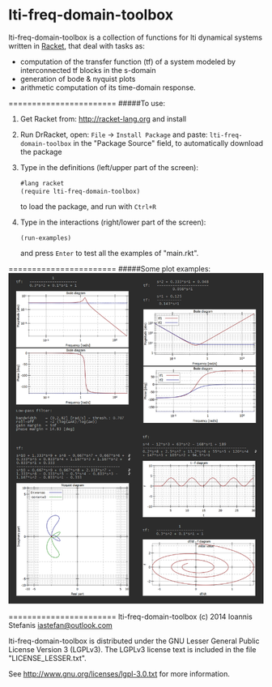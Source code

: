 lti-freq-domain-toolbox
=======================

lti-freq-domain-toolbox is a collection of functions for lti dynamical systems written in [Racket](http://racket-lang.org), that deal with tasks as:
* computation of the transfer function (tf) of a system modeled by interconnected tf blocks 
in the s-domain
* generation of bode & nyquist plots
* arithmetic computation of its time-domain response.

=======================
#####To use:

1. Get Racket from: http://racket-lang.org and install

2. Run DrRacket, open: ```File``` -> ```Install Package``` and paste: ```lti-freq-domain-toolbox``` in the "Package Source" field, to automatically download the package

3. Type in the definitions (left/upper part of the screen):
   ```
   #lang racket
   (require lti-freq-domain-toolbox)
   ```
   to load the package, and run with ```Ctrl+R```

5. Type in the interactions (right/lower part of the screen):
   ```
   (run-examples)
   ```
   and press ```Enter``` to test all the examples of "main.rkt".

=======================
#####Some plot examples:
![plot examples](https://github.com/iastefan/lti-freq-domain-toolbox/blob/master/plots.png)


=======================
lti-freq-domain-toolbox (c) 2014 Ioannis Stefanis <iastefan@outlook.com>

lti-freq-domain-toolbox is distributed under the GNU Lesser General Public License Version 3 (LGPLv3). 
The LGPLv3 license text is included in the file "LICENSE_LESSER.txt".

See http://www.gnu.org/licenses/lgpl-3.0.txt for more information.
